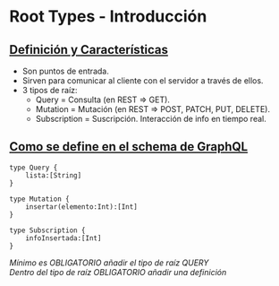 # Root Types - Introducción

## <u>Definición y Características</u>

- Son puntos de entrada.
- Sirven para comunicar al cliente con el servidor a través de ellos.
- 3 tipos de raíz:
  - Query = Consulta (en REST => GET).
  - Mutation = Mutación (en REST => POST, PATCH, PUT, DELETE).
  - Subscription = Suscripción. Interacción de info en tiempo real.

## <u>Como se define en el schema de GraphQL</u>

```
type Query {
    lista:[String]
}

type Mutation {
    insertar(elemento:Int):[Int]
}

type Subscription {
    infoInsertada:[Int]
}
```
<i>Mínimo es OBLIGATORIO añadir el tipo de raíz QUERY</i><br />
<i>Dentro del tipo de raíz OBLIGATORIO añadir una definición</i>